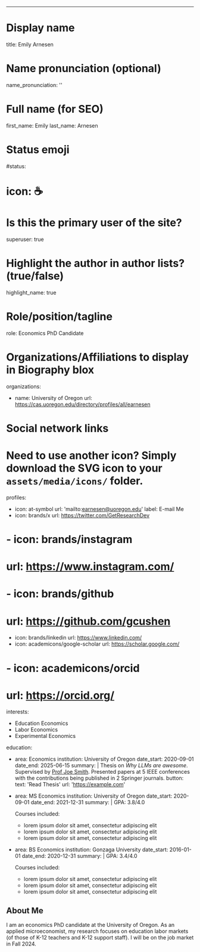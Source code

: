 ---
# Display name
title: Emily Arnesen

# Name pronunciation (optional)
 name_pronunciation: ''

# Full name (for SEO)
first_name: Emily
last_name: Arnesen

# Status emoji
#status:
#  icon: ☕️

# Is this the primary user of the site?
superuser: true

# Highlight the author in author lists? (true/false)
highlight_name: true

# Role/position/tagline
role: Economics PhD Candidate

# Organizations/Affiliations to display in Biography blox
organizations:
  - name: University of Oregon
    url: https://cas.uoregon.edu/directory/profiles/all/earnesen

# Social network links
# Need to use another icon? Simply download the SVG icon to your `assets/media/icons/` folder.
profiles:
  - icon: at-symbol
    url: 'mailto:earnesen@uoregon.edu'
    label: E-mail Me
  - icon: brands/x
    url: https://twitter.com/GetResearchDev
 # - icon: brands/instagram
 #   url: https://www.instagram.com/
 # - icon: brands/github
#    url: https://github.com/gcushen
  - icon: brands/linkedin
    url: https://www.linkedin.com/
  - icon: academicons/google-scholar
    url: https://scholar.google.com/
 # - icon: academicons/orcid
 #   url: https://orcid.org/

interests:
  - Education Economics
  - Labor Economics
  - Experimental Economics

education:
  - area: Economics
    institution: University of Oregon
    date_start: 2020-09-01
    date_end: 2025-06-15
    summary: |
      Thesis on _Why LLMs are awesome_. Supervised by [Prof Joe Smith](https://example.com). Presented papers at 5 IEEE conferences with the contributions being published in 2 Springer journals.
    button:
      text: 'Read Thesis'
      url: 'https://example.com'
  - area: MS Economics
    institution: University of Oregon
    date_start: 2020-09-01
    date_end: 2021-12-31
    summary: |
      GPA: 3.8/4.0

      Courses included:
      - lorem ipsum dolor sit amet, consectetur adipiscing elit
      - lorem ipsum dolor sit amet, consectetur adipiscing elit
      - lorem ipsum dolor sit amet, consectetur adipiscing elit
  - area: BS Economics
    institution: Gonzaga University
    date_start: 2016-01-01
    date_end: 2020-12-31
    summary: |
      GPA: 3.4/4.0
      
      Courses included:
      - lorem ipsum dolor sit amet, consectetur adipiscing elit
      - lorem ipsum dolor sit amet, consectetur adipiscing elit
      - lorem ipsum dolor sit amet, consectetur adipiscing elit



## About Me

I am an economics PhD candidate at the University of Oregon. As an applied microeconomist, my research focuses on education labor markets (of those of K-12 teachers and K-12 support staff). I will be on the job market in Fall 2024.

